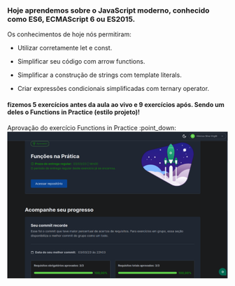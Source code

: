 ### Hoje aprendemos sobre o JavaScript moderno, conhecido como ES6, ECMAScript 6 ou ES2015. 

<p>Os conhecimentos de hoje nós permitiram:

- Utilizar corretamente let e const.

- Simplificar seu código com arrow functions.

- Simplificar a construção de strings com template literals.

- Criar expressões condicionais simplificadas com ternary operator.

#### fizemos 5 exercícios antes da aula ao vivo e 9 exercícios após. Sendo um deles o Functions in Practice (estilo projeto)!

<p> Aprovação do exercício Functions in Practice :point_down:
<img src="https://github.com/vinicius-virgilli/trybe-exercicios/blob/main/1%20-%20Fundamentos/3%20-%20Introdu%C3%A7%C3%A3o%20%C3%A0%20JavaScript/imagens/aprova%C3%A7%C3%A3o%20exerc%C3%ADcio%20Functions%20in%20Practice.png">

